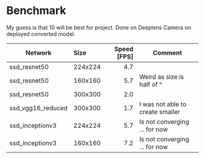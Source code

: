 # Benchmark

My guess is that 10 will be best for project.
Done on Deeplens Camera on deployed converted model.

| Network           | Size    | Speed [FPS]| Comment                          |
| ----------------- |:--------| ----------:| -------------------------------- |
| ssd_resnet50      | 224x224 | 4.7        |                                  |
| ssd_resnet50      | 160x160 | 5.7        | Weird as size is half of ^       |
| ssd_resnet50      | 300x300 | 2.0        |                                  |
| ssd_vgg16_reduced | 300x300 | 1.7        | I was not able to create smaller |
| ssd_inceptionv3   | 224x224 | 5.7        | Is not converging ... for now    |
| ssd_inceptionv3   | 160x160 | 7.2        | Is not converging ... for now    |
